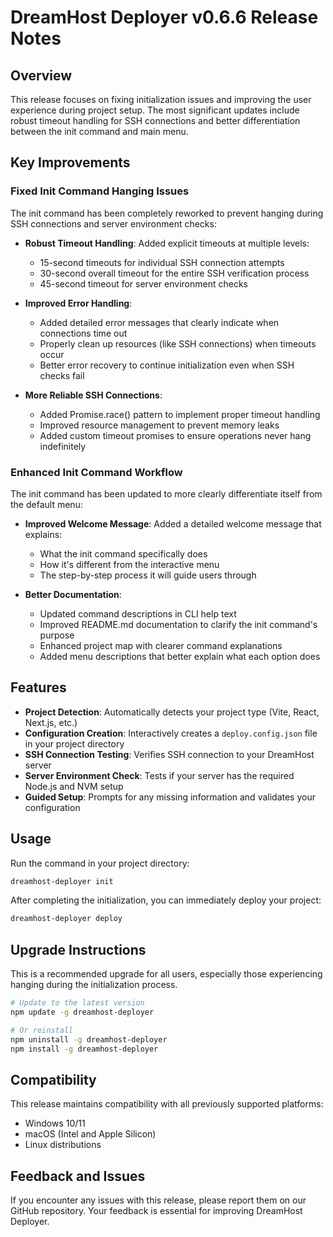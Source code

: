 # DreamHost Deployer v0.6.6 Release Notes

## Overview

This release focuses on fixing initialization issues and improving the user experience during project setup. The most significant updates include robust timeout handling for SSH connections and better differentiation between the init command and main menu.

## Key Improvements

### Fixed Init Command Hanging Issues

The init command has been completely reworked to prevent hanging during SSH connections and server environment checks:

- **Robust Timeout Handling**: Added explicit timeouts at multiple levels:
  - 15-second timeouts for individual SSH connection attempts
  - 30-second overall timeout for the entire SSH verification process
  - 45-second timeout for server environment checks

- **Improved Error Handling**:
  - Added detailed error messages that clearly indicate when connections time out
  - Properly clean up resources (like SSH connections) when timeouts occur
  - Better error recovery to continue initialization even when SSH checks fail

- **More Reliable SSH Connections**:
  - Added Promise.race() pattern to implement proper timeout handling
  - Improved resource management to prevent memory leaks
  - Added custom timeout promises to ensure operations never hang indefinitely

### Enhanced Init Command Workflow

The init command has been updated to more clearly differentiate itself from the default menu:

- **Improved Welcome Message**: Added a detailed welcome message that explains:
  - What the init command specifically does
  - How it's different from the interactive menu
  - The step-by-step process it will guide users through

- **Better Documentation**:
  - Updated command descriptions in CLI help text
  - Improved README.md documentation to clarify the init command's purpose
  - Enhanced project map with clearer command explanations
  - Added menu descriptions that better explain what each option does

## Features

- **Project Detection**: Automatically detects your project type (Vite, React, Next.js, etc.)
- **Configuration Creation**: Interactively creates a `deploy.config.json` file in your project directory
- **SSH Connection Testing**: Verifies SSH connection to your DreamHost server
- **Server Environment Check**: Tests if your server has the required Node.js and NVM setup
- **Guided Setup**: Prompts for any missing information and validates your configuration

## Usage

Run the command in your project directory:

```bash
dreamhost-deployer init
```

After completing the initialization, you can immediately deploy your project:

```bash
dreamhost-deployer deploy
```

## Upgrade Instructions

This is a recommended upgrade for all users, especially those experiencing hanging during the initialization process.

```bash
# Update to the latest version
npm update -g dreamhost-deployer

# Or reinstall
npm uninstall -g dreamhost-deployer
npm install -g dreamhost-deployer
```

## Compatibility

This release maintains compatibility with all previously supported platforms:
- Windows 10/11
- macOS (Intel and Apple Silicon)
- Linux distributions

## Feedback and Issues

If you encounter any issues with this release, please report them on our GitHub repository. Your feedback is essential for improving DreamHost Deployer.